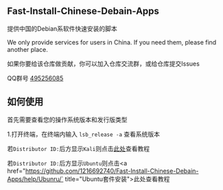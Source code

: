 ## Fast-Install-Chinese-Debain-Apps
提供中国的Debian系软件快速安装的脚本

We only provide services for users in China. If you need them, please find another place.

如果你要给该仓库做贡献，你可以加入仓库交流群，或给仓库提交Issues

QQ群号 <a href="https://jq.qq.com/?_wv=1027&k=RUpuXj72" title="495256085">495256085</a>

## 如何使用
首先需要查看您的操作系统版本和发行版类型

1.打开终端，在终端内输入
`lsb_release -a`
查看系统版本

若`Distributor ID:`后方显示`Kali`则点击<a href="https://github.com/1216692740/Fast-Install-Chinese-Debian-Apps/blob/main/help/kali.md" title="Kali套件安装">此处</a>查看教程

若`Distributor ID:`后方显示`Ubuntu`则点击<a href="https://github.com/1216692740/Fast-Install-Chinese-Debain-Apps/help/Ubunru/` title="Ubuntu套件安装">此处</a>查看教程
